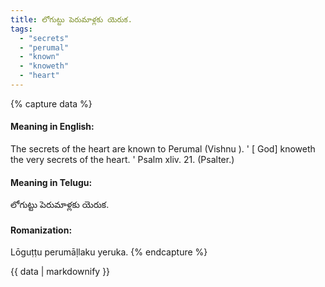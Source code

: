 ```yaml
---
title: లోగుట్టు పెరుమాళ్లకు యెరుక.
tags:
  - "secrets"
  - "perumal"
  - "known"
  - "knoweth"
  - "heart"
---
```


{% capture data %}
#### Meaning in English:
The secrets of the heart are known to Perumal (Vishnu ).
' [ God] knoweth the very secrets of the heart. ' Psalm xliv. 21. (Psalter.)

#### Meaning in Telugu:
లోగుట్టు పెరుమాళ్లకు యెరుక.

#### Romanization:
Lōguṭṭu perumāḷlaku yeruka.
{% endcapture %}

{{ data | markdownify }}

